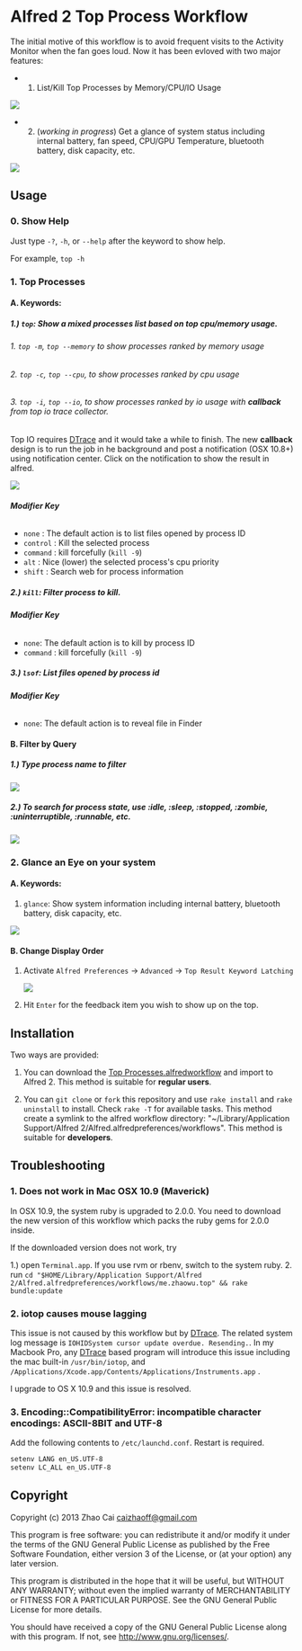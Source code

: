 # Alfred 2 Top Process Workflow

The initial motive of this workflow is to avoid frequent visits to the Activity Monitor when the fan goes loud. Now it has been evloved with two major features:

- 1) List/Kill Top Processes by Memory/CPU/IO Usage

![](https://raw.github.com/zhaocai/alfred2-top-workflow/master/screenshots/mixed%20top%20processes.png) 


- 2) (*working in progress*) Get a glance of system status including internal battery, fan speed, CPU/GPU Temperature, bluetooth battery, disk capacity, etc.

![](https://raw.github.com/zhaocai/alfred2-top-workflow/master/screenshots/glance.png) 

## Usage

### 0. Show Help 

Just type `-?`, `-h`, or `--help` after the keyword to show help.

For example, `top -h`

### 1. Top Processes

#### A. Keywords:

##### 1.) `top`: Show a mixed processes list based on top cpu/memory usage.


###### 1. `top -m`, `top --memory` to show processes ranked by memory usage

###### 2. `top -c`, `top --cpu`, to show processes ranked by cpu usage

###### 3. `top -i`, `top --io`, to show processes ranked by io usage with **callback** from top io trace collector.

   Top IO requires [DTrace][Dtrace] and it would take a while to finish. The new **callback** design is to run the job in he background and post a notification (OSX 10.8+) using notification center. Click on the notification to show the result in alfred.

![](https://raw.github.com/zhaocai/alfred2-top-workflow/master/screenshots/callback.png) 




###### **Modifier Key**

   - `none`    : The default action is to list files opened by process ID
   - `control` : Kill the selected process
   - `command` : kill forcefully (`kill -9`)
   - `alt`     : Nice (lower) the selected process's cpu priority
   - `shift`   : Search web for process information


##### 2.) `kill`: Filter process to kill.

###### **Modifier Key**

   - `none`: The default action is to kill by process ID
   - `command` : kill forcefully (`kill -9`)

##### 3.) `lsof`: List files opened by process id

###### **Modifier Key**

   - `none`: The default action is to reveal file in Finder

#### B. Filter by Query

##### 1.) Type process name to filter

![](https://raw.github.com/zhaocai/alfred2-top-workflow/master/screenshots/filtered%20by%20query.png)

##### 2.) To search for process state, use **:idle**, **:sleep**, **:stopped**, **:zombie**, **:uninterruptible**, **:runnable**, etc.

![](https://raw.github.com/zhaocai/alfred2-top-workflow/master/screenshots/top%20sleep.png) 


### 2. Glance an Eye on your system

#### A. Keywords:

1. `glance`: Show system information including internal battery, bluetooth battery, disk capacity, etc.

![](https://raw.github.com/zhaocai/alfred2-top-workflow/master/screenshots/battery.png)

#### B. Change Display Order

1. Activate `Alfred Preferences` → `Advanced` → `Top Result Keyword Latching`

    ![](https://raw.github.com/zhaocai/alfred2-top-workflow/master/screenshots/Alfred_Preferences_Learning.png)

2. Hit `Enter` for the feedback item you wish to show up on the top.



## Installation

Two ways are provided:

1. You can download the [Top Processes.alfredworkflow](https://github.com/zhaocai/alfred2-top-workflow/raw/master/Top%20Processes.alfredworkflow) and import to Alfred 2. This method is suitable for **regular users**.

2. You can `git clone` or `fork` this repository and use `rake install` and `rake uninstall` to install. Check `rake -T` for available tasks.
This method create a symlink to the alfred workflow directory: "~/Library/Application Support/Alfred 2/Alfred.alfredpreferences/workflows". This method is suitable for **developers**.


## Troubleshooting

### 1. Does not work in Mac OSX 10.9 (Maverick)

In OSX 10.9, the system ruby is upgraded to 2.0.0. You need to download the new version of this workflow which packs the ruby gems for 2.0.0 inside.

If the downloaded version does not work, try 

1.) open `Terminal.app`. If you use rvm or rbenv, switch to the system ruby.
2. run `cd "$HOME/Library/Application Support/Alfred 2/Alfred.alfredpreferences/workflows/me.zhaowu.top" && rake bundle:update`


### 2. iotop causes mouse lagging

This issue is not caused by this workflow but by [DTrace][DTrace]. The related system log message is `IOHIDSystem cursor update overdue. Resending.`.
In my Macbook Pro, any [DTrace][DTrace] based program will introduce this issue including the mac built-in `/usr/bin/iotop`, and `/Applications/Xcode.app/Contents/Applications/Instruments.app` .

I upgrade to OS X 10.9 and this issue is resolved.

### 3. Encoding::CompatibilityError: incompatible character encodings: ASCII-8BIT and UTF-8

Add the following contents to `/etc/launchd.conf`. Restart is required.
```sh
setenv LANG en_US.UTF-8
setenv LC_ALL en_US.UTF-8
```


## Copyright

Copyright (c) 2013 Zhao Cai <caizhaoff@gmail.com>

This program is free software: you can redistribute it and/or modify it under
the terms of the GNU General Public License as published by the Free Software
Foundation, either version 3 of the License, or (at your option)
any later version.

This program is distributed in the hope that it will be useful, but WITHOUT
ANY WARRANTY; without even the implied warranty of MERCHANTABILITY or FITNESS
FOR A PARTICULAR PURPOSE. See the GNU General Public License for more details.

You should have received a copy of the GNU General Public License along with
this program. If not, see <http://www.gnu.org/licenses/>.



[DTrace]: https://developer.apple.com/library/mac/documentation/Darwin/Reference/ManPages/man1/dtrace.1.html
